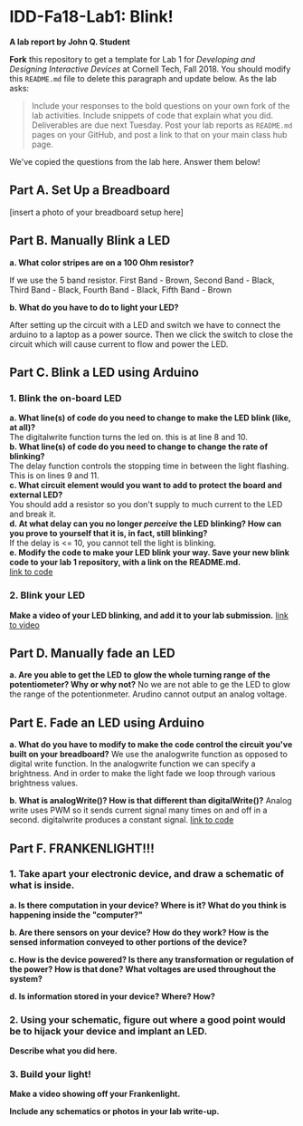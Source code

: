 # IDD-Fa18-Lab1: Blink!

**A lab report by John Q. Student**

**Fork** this repository to get a template for Lab 1 for *Developing and Designing Interactive Devices* at Cornell Tech, Fall 2018. You should modify this `README.md` file to delete this paragraph and update below. As the lab asks:

> Include your responses to the bold questions on your own fork of the lab activities. Include snippets of code that explain what you did. Deliverables are due next Tuesday. Post your lab reports as `README.md` pages on your GitHub, and post a link to that on your main class hub page.

We've copied the questions from the lab here. Answer them below!

## Part A. Set Up a Breadboard

[insert a photo of your breadboard setup here]


## Part B. Manually Blink a LED

**a. What color stripes are on a 100 Ohm resistor?**

 If we use the 5 band resistor. 
 First Band - Brown, Second Band - Black, Third Band - Black, Fourth Band - Black, Fifth Band - Brown
 
**b. What do you have to do to light your LED?**

After setting up the circuit with a LED and switch we have to connect the arduino to a laptop as a power source. Then we click the switch to close the circuit which will cause current to flow and power the LED.

## Part C. Blink a LED using Arduino

### 1. Blink the on-board LED

**a. What line(s) of code do you need to change to make the LED blink (like, at all)?**<br />
The digitalwrite function turns the led on. this is at line 8 and 10.<br />
**b. What line(s) of code do you need to change to change the rate of blinking?**<br />
The delay function controls the stopping time in between the light flashing. This is on lines 9 and 11.<br />
**c. What circuit element would you want to add to protect the board and external LED?**
<br />
 You should add a resistor so you don't supply to much current to the LED and break it.
<br />
**d. At what delay can you no longer *perceive* the LED blinking? How can you prove to yourself that it is, in fact, still blinking?**
<br />
If the delay is <= 10, you cannot tell the light is blinking. 
<br />
**e. Modify the code to make your LED blink your way. Save your new blink code to your lab 1 repository, with a link on the README.md.** <br />
[link to code](led_blink.ino)



### 2. Blink your LED

**Make a video of your LED blinking, and add it to your lab submission.**
[link to video](external_led_blink.MOV)


## Part D. Manually fade an LED

**a. Are you able to get the LED to glow the whole turning range of the potentiometer? Why or why not?**
No we are not able to ge the LED to glow the range of the potentionmeter. Arudino cannot output an analog voltage.

## Part E. Fade an LED using Arduino

**a. What do you have to modify to make the code control the circuit you've built on your breadboard?**
We use the analogwrite function as opposed to digital write function. In the analogwrite function we can specify a brightness.
And in order to make the light fade we loop through various brightness values.

**b. What is analogWrite()? How is that different than digitalWrite()?**
Analog write uses PWM so it sends current signal many times on and off in a second. digitalwrite produces a constant signal. 
[link to code](analog_fade.ino)

## Part F. FRANKENLIGHT!!!

### 1. Take apart your electronic device, and draw a schematic of what is inside. 

**a. Is there computation in your device? Where is it? What do you think is happening inside the "computer?"**

**b. Are there sensors on your device? How do they work? How is the sensed information conveyed to other portions of the device?**

**c. How is the device powered? Is there any transformation or regulation of the power? How is that done? What voltages are used throughout the system?**

**d. Is information stored in your device? Where? How?**

### 2. Using your schematic, figure out where a good point would be to hijack your device and implant an LED.

**Describe what you did here.**

### 3. Build your light!

**Make a video showing off your Frankenlight.**

**Include any schematics or photos in your lab write-up.**
